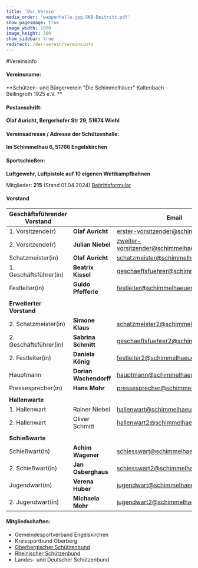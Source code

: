 ```yaml
---
title: 'Der Verein'
media_order: 'wappenhalle.jpg,SKB-Beitritt.pdf'
show_pageimage: true
image_width: 1000
image_height: 300
show_sidebar: true
redirect: /der-verein/vereinsinfo
---
```


#Vereinsinfo

#### Vereinsname:  
**Schützen- und Bürgerverein "Die Schimmelhäuer" Kaltenbach - Bellingroth 1925 e.V. **

#### Postanschrift:  
**Olaf Auricht, Bergerhofer Str 29, 51674 Wiehl**

#### Vereinsadresse / Adresse der Schützenhalle:  
**Im Schimmelhau 6, 51766 Engelskirchen**

#### Sportschießen:  
**Luftgewehr, Luftpistole
auf 10 eigenen Wettkampfbahnen**

Mitglieder:
**215**   (Stand 01.04.2024) 	[Beitrittsformular](SKB-Beitritt.pdf)

#### Vorstand  

|**Geschäftsführender Vorstand**||**Email**|
|-------|----|-----|
|1. Vorsitzende(r)|**Olaf Auricht**|[erster-vorsitzender@schimmelhaeuer.de](mailto:erster-vorsitzender@schimmelhaeuer.de)|
|2. Vorsitzende(r)|**Julian Niebel**|[zweiter-vorsitzender@schimmelhaeuer.de](mailto:zweiter-vorsitzender@schimmelhaeuer.de)|
|Schatzmeister(in)|**Olaf Auricht**|[schatzmeister@schimmelhaeuer.de](mailto:schatzmeister@schimmelhaeuer.de)|
|1. Geschäftsführer(in)|**Beatrix Kissel**|[geschaeftsfuehrer@schimmelhaeuer.de](mailto:geschaeftsfuehrer@schimmelhaeuer.de)|
|Festleiter(in)|**Guido Pfefferle**|[festleiter@schimmelhaeuer.de](mailto:festleiter@schimmelhaeuer.de)|
| | | |
|**Erweiterter Vorstand**| | |
|2. Schatzmeister(in)|**Simone Klaus**|[schatzmeister2@schimmelhaeuer.de](mailto:schatzmeister2@schimmelhaeuer.de)|
|2. Geschäftsführer(in)|**Sabrina Schmitt**|[geschaeftsfuehrer2@schimmelhaeuer.de](mailto:geschaeftsfuehrer2@schimmelhaeuer.de)|
|2. Festleiter(in)|**Daniela König**|[festleiter2@schimmelhaeuer.de](mailto:festleiter2@schimmelhaeuer.de)|
|Hauptmann|**Dorian Wachendorff**|[hauptmann@schimmelhaeuer.de](mailto:hauptmann@schimmelhaeuer.de)|
|Pressesprecher(in)|**Hans Mohr**|[pressesprecher@schimmelhaeuer.de](mailto:pressesprecher@schimmelhaeuer.de)|
| | | |
|**Hallenwarte**| | |
|1. Hallenwart|Rainer Niebel|[hallenwart@schimmelhaeuer.de](mailto:hallenwart@schimmelhaeuer.de)|
|2. Hallenwart|Oliver Schmitt|[hallenwart2@schimmelhaeuer.de](mailto:hallenwart2@schimmelhaeuer.de)|
| | | |
|**Schießwarte**| | |
|Schießwart(in)|**Achim Wagener**|[schiesswart@schimmelhaeuer.de](mailto:schiesswart@schimmelhaeuer.de)|
|2. Schießwart(in)|**Jan Osberghaus**|[schiesswart2@schimmelhaeuer.de](mailto:schiesswart2@schimmelhaeuer.de)|
|Jugendwart(in)|**Verena Huber**|[jugendwart@schimmelhaeuer.de](mailto:jugendwart@schimmelhaeuer.de)|
|2. Jugendwart(in)|**Michaela Mohr**|[jugendwart2@schimmelhaeuer.de](mailto:jugendwart2@schimmelhaeuer.de)|
    
  
  
#### Mitgliedschaften:
* Gemeindesportverband Engelskirchen
* Kreissportbund Oberberg
* [Oberbergischer Schützenbund](http://www.osb1924.de/)
* [Rheinischer Schützenbund](http://www.rheinischer-schuetzenbund.de/)
* Landes- und Deutscher Schützenbund
